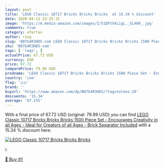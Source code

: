 ```yaml
---
layout: post
title: 'LEGO Classic 10717 Bricks Bricks Bricks  at 15.34 % discount'
date: 2020-04-12 23:25:31
image: 'https://m.media-amazon.com/images/I/51DFtVkLigL._SL400_.jpg'
comments: true
category: ofertas
author: ring
slug: 'B07G4R3HD5-com LEGO Classic 10717 Bricks Bricks Bricks 1500 Piece Set -...'
sku: 'B07G4R3HD5-com'
tags: [ 'lego', ]
actualPrice: 67.72 USD
currency: USD
price: 67.72
comparePrice: 79.99 USD
prodname: 'LEGO Classic 10717 Bricks Bricks Bricks 1500 Piece Set - Encourages Creativity in all Ages - Ideal for Creators of all Ages - Brick Separator Included'
country: 'com'
flag: '🇺🇸'
brand: ''
buyurl: 'https://www.amazon.com/dp/B07G4R3HD5/?tag=tolees-20'
descuento: '15.34'
average: '67.255'
---
```


With a final price of 67.72 USD (original: 79.99 USD) you can find [LEGO Classic 10717 Bricks Bricks Bricks 1500 Piece Set - Encourages Creativity in all Ages - Ideal for Creators of all Ages - Brick Separator Included](https://www.amazon.com/dp/B07G4R3HD5/?tag=tolees-20) with a  15.34 % discount here:

[![LEGO Classic 10717 Bricks Bricks Bricks ](https://m.media-amazon.com/images/I/51DFtVkLigL._SL400_.jpg)](https://www.amazon.com/dp/B07G4R3HD5/?tag=tolees-20)

ℹ️:


[🛒 Buy it!!](https://www.amazon.com/dp/B07G4R3HD5/?tag=tolees-20)
